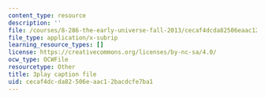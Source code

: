 ```yaml
---
content_type: resource
description: ''
file: /courses/8-286-the-early-universe-fall-2013/cecaf4dcda82506eaac12bacdcfe7ba1_ARuzDX55Xnk.vtt
file_type: application/x-subrip
learning_resource_types: []
license: https://creativecommons.org/licenses/by-nc-sa/4.0/
ocw_type: OCWFile
resourcetype: Other
title: 3play caption file
uid: cecaf4dc-da82-506e-aac1-2bacdcfe7ba1
---
```

